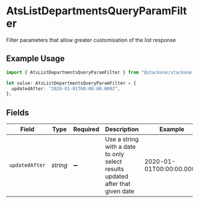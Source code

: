 # AtsListDepartmentsQueryParamFilter

Filter parameters that allow greater customisation of the list response

## Example Usage

```typescript
import { AtsListDepartmentsQueryParamFilter } from "@stackone/stackone-client-ts/sdk/models/operations";

let value: AtsListDepartmentsQueryParamFilter = {
  updatedAfter: "2020-01-01T00:00:00.000Z",
};
```

## Fields

| Field                                                                         | Type                                                                          | Required                                                                      | Description                                                                   | Example                                                                       |
| ----------------------------------------------------------------------------- | ----------------------------------------------------------------------------- | ----------------------------------------------------------------------------- | ----------------------------------------------------------------------------- | ----------------------------------------------------------------------------- |
| `updatedAfter`                                                                | *string*                                                                      | :heavy_minus_sign:                                                            | Use a string with a date to only select results updated after that given date | 2020-01-01T00:00:00.000Z                                                      |